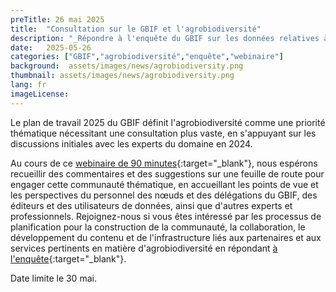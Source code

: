 ```yaml
---
preTitle: 26 mai 2025
title:  "Consultation sur le GBIF et l'agrobiodiversité"
description: "_Répondre à l'enquête du GBIF sur les données relatives à l'agrobiodiversité_"
date:   2025-05-26
categories: ["GBIF","agrobiodiversité","enquête","webinaire"]
background:  assets/images/news/agrobiodiversity.png
thumbnail: assets/images/news/agrobiodiversity.png
lang: fr
imageLicense: 
---
```

Le plan de travail 2025 du GBIF définit l'agrobiodiversité comme une priorité thématique nécessitant une consultation plus vaste, en s'appuyant sur les discussions initiales avec les experts du domaine en 2024.

Au cours de ce [webinaire de 90 minutes](https://vimeo.com/1080151983){:target="_blank"}, nous espérons recueillir des commentaires et des suggestions sur une feuille de route pour engager cette communauté thématique, en accueillant les points de vue et les perspectives du personnel des nœuds et des délégations du GBIF, des éditeurs et des utilisateurs de données, ainsi que d'autres experts et professionnels. Rejoignez-nous si vous êtes intéressé par les processus de planification pour la construction de la communauté, la collaboration, le développement du contenu et de l'infrastructure liés aux partenaires et aux services pertinents en matière d'agrobiodiversité en répondant [à l'enquête](https://docs.google.com/forms/d/e/1FAIpQLSc5foB3y2-yRGiShe2f753koAzrksneLfUtB2b3t6Up2WclNA/viewform){:target="_blank"}. 

Date limite le 30 mai.



<style> .feature-img img {background-color: #FFFAF4; object-fit: contain }> </style>